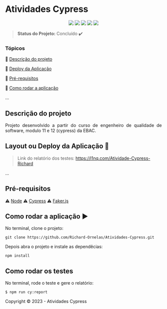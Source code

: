 
<h1>Atividades Cypress</h1> 

<p align="center">
  <img src="https://img.shields.io/static/v1?label=cypress&message=framework&color=blue&style=for-the-badge&logo=Cypress"/>
  <img src="https://img.shields.io/static/v1?label=javascrpt&message=language&color=blue&style=for-the-badge&logo=Javascript"/>
  <img src="https://img.shields.io/static/v1?label=node&message=18.17.0&color=greem&style=for-the-badge&logo=node.js"/>
  
  <img src="http://img.shields.io/static/v1?label=TESTES&message=%3E100&color=GREEN&style=for-the-badge"/>
  
   <img src="http://img.shields.io/static/v1?label=STATUS&message=CONCLUIDO&color=GREEN&style=for-the-badge"/>
</p>


> <b>Status do Projeto:</b> Concluído :heavy_check_mark: 


### Tópicos 

:small_blue_diamond: [Descrição do projeto](#descrição-do-projeto)


:small_blue_diamond: [Deploy da Aplicação](#deploy-da-aplicação-dash)

:small_blue_diamond: [Pré-requisitos](#pré-requisitos)

:small_blue_diamond: [Como rodar a aplicação](#como-rodar-a-aplicação-arrow_forward)

... 


## Descrição do projeto 

<p align="justify">
  Projeto desenvolvido a partir do curso de engenheiro de qualidade de software, modulo 11 e 12 (cypress) da EBAC. 
</p>


## Layout ou Deploy da Aplicação :dash:

> Link do relatório dos testes: https://l1nq.com/Atividade-Cypress-Richard

... 


## Pré-requisitos

:warning: [Node](https://nodejs.org/en/download/)
:warning: [Cypress](https://www.cypress.io/)
:warning: [Faker.js](https://fakerjs.dev/)


## Como rodar a aplicação :arrow_forward:

No terminal, clone o projeto: 

```
git clone https://github.com/Richard-Ornelas/Atividades-Cypress.git
```
Depois abra o projeto e instale as dependêcias:
```
npm install
```


## Como rodar os testes

No terminal, rode o teste e gere o relatório:
```
$ npm run cy:report
```






Copyright :copyright: 2023 - Atividades Cypress
